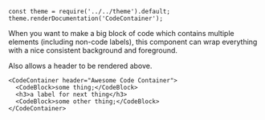 ```
const theme = require('../../theme').default;
theme.renderDocumentation('CodeContainer');
```

When you want to make a big block of code which contains multiple elements (including non-code labels), this component can wrap everything with a nice consistent background and foreground.

Also allows a header to be rendered above.

```
<CodeContainer header="Awesome Code Container">
  <CodeBlock>some thing;</CodeBlock>
  <h3>a label for next thing</h3>
  <CodeBlock>some other thing;</CodeBlock>
</CodeContainer>
```
